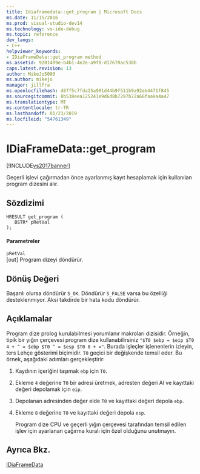 ```yaml
---
title: Idiaframedata::get_program | Microsoft Docs
ms.date: 11/15/2016
ms.prod: visual-studio-dev14
ms.technology: vs-ide-debug
ms.topic: reference
dev_langs:
- C++
helpviewer_keywords:
- IDiaFrameData::get_program method
ms.assetid: 9201409e-b4b1-4e2e-a9f8-d17678ac538b
caps.latest.revision: 13
author: MikeJo5000
ms.author: mikejo
manager: jillfra
ms.openlocfilehash: d87f5c7fda25a901d44b9f511b9a92eb4471f845
ms.sourcegitcommit: 8b538eea125241e9d6d8b7297b72a66faa9a4a47
ms.translationtype: MT
ms.contentlocale: tr-TR
ms.lasthandoff: 01/23/2019
ms.locfileid: "54761349"
---
```

# <a name="idiaframedatagetprogram"></a>IDiaFrameData::get_program
[!INCLUDE[vs2017banner](../../includes/vs2017banner.md)]

Geçerli işlevi çağırmadan önce ayarlanmış kayıt hesaplamak için kullanılan program dizesini alır.  
  
## <a name="syntax"></a>Sözdizimi  
  
```cpp#  
HRESULT get_program (   
   BSTR* pRetVal  
);  
```  
  
#### <a name="parameters"></a>Parametreler  
 `pRetVal`  
 [out] Program dizeyi döndürür.  
  
## <a name="return-value"></a>Dönüş Değeri  
 Başarılı olursa döndürür `S_OK`. Döndürür `S_FALSE` varsa bu özelliği desteklenmiyor. Aksi takdirde bir hata kodu döndürür.  
  
## <a name="remarks"></a>Açıklamalar  
 Program dize prolog kurulabilmesi yorumlanır makroları dizisidir. Örneğin, tipik bir yığın çerçevesi program dize kullanabilirsiniz `"$T0 $ebp = $eip $T0 4 + ^ = $ebp $T0 ^ = $esp $T0 8 + ="`. Burada işleçler işlenenlerin izleyin, ters Lehçe gösterimi biçimidir. `T0` geçici bir değişkende temsil eder. Bu örnek, aşağıdaki adımları gerçekleştirir:  
  
1. Kaydının içeriğini taşımak `ebp` için `T0`.  
  
2. Ekleme `4` değerine `T0` bir adresi üretmek, adresten değeri Al ve kayıttaki değeri depolamak için `eip`.  
  
3. Depolanan adresinden değer elde `T0` ve kayıttaki değeri depola `ebp`.  
  
4. Ekleme `8` değerine `T0` ve kayıttaki değeri depola `esp`.  
  
   Program dize CPU ve geçerli yığın çerçevesi tarafından temsil edilen işlev için ayarlanan çağırma kuralı için özel olduğunu unutmayın.  
  
## <a name="see-also"></a>Ayrıca Bkz.  
 [IDiaFrameData](../../debugger/debug-interface-access/idiaframedata.md)
